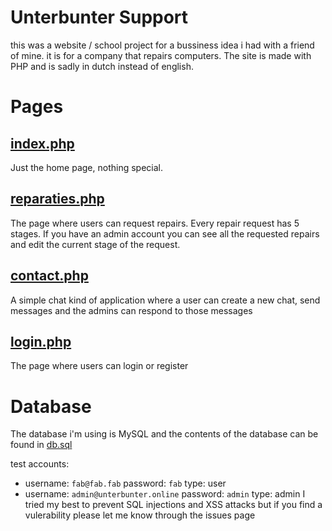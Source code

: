 # Unterbunter Support
this was a website / school project for a bussiness idea i had with a friend of mine. it is for a company that repairs computers.
The site is made with PHP and is sadly in dutch instead of english. 

# Pages
## [index.php](https://github.com/FabianENL/UnterBunter-Support/blob/main/index.php)
Just the home page, nothing special.

## [reparaties.php](https://github.com/FabianENL/UnterBunter-Support/blob/main/reparaties.php)
The page where users can request repairs.
Every repair request has 5 stages.
If you have an admin account you can see all the requested repairs and edit the current stage of the request.

## [contact.php](https://github.com/FabianENL/UnterBunter-Support/blob/main/contact.php)
A simple chat kind of application where a user can create a new chat, send messages and the admins can respond to those messages

## [login.php](https://github.com/FabianENL/UnterBunter-Support/blob/main/login.php)
The page where users can login or register

# Database
The database i'm using is MySQL and the contents of the database can be found in [db.sql](https://github.com/FabianENL/UnterBunter-Support/blob/main/db.sql)

test accounts:
- username: `fab@fab.fab` password: `fab` type: user
- username: `admin@unterbunter.online` password: `admin` type: admin
I tried my best to prevent SQL injections and XSS attacks but if you find a vulerability please let me know  through the issues page

